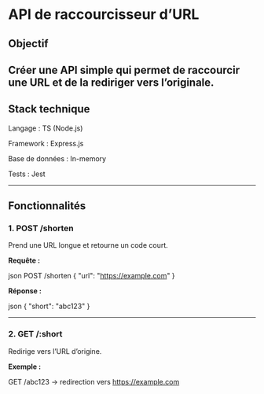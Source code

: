 # API de raccourcisseur d’URL

## Objectif

Créer une API simple qui permet de raccourcir une URL et de la rediriger vers l’originale.
---

## Stack technique

Langage : TS (Node.js)

Framework : Express.js

Base de données : In-memory

Tests : Jest

---

## Fonctionnalités

### 1. POST /shorten

Prend une URL longue et retourne un code court.

**Requête :**

json
POST /shorten
{
  "url": "https://example.com"
}


**Réponse :**

json
{
  "short": "abc123"
}


---

### 2. GET /:short

Redirige vers l’URL d’origine.

**Exemple :**

GET /abc123
→ redirection vers https://example.com
